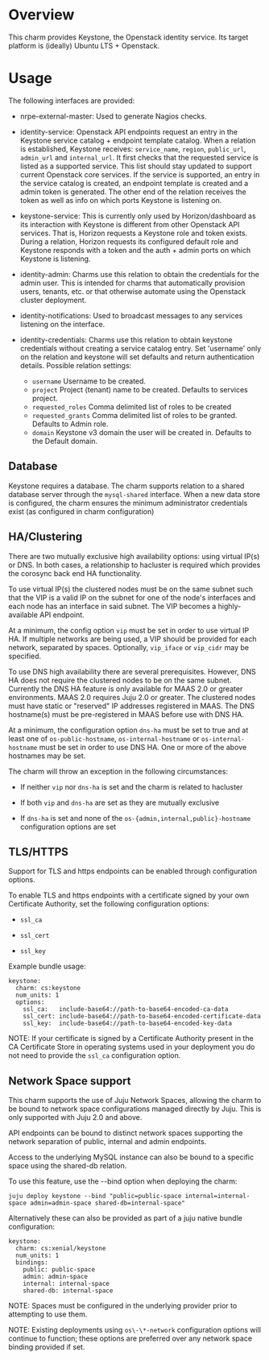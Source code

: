 Overview
========

This charm provides Keystone, the Openstack identity service. Its target
platform is (ideally) Ubuntu LTS + Openstack.

Usage
=====

The following interfaces are provided:

- nrpe-external-master: Used to generate Nagios checks.

- identity-service: Openstack API endpoints request an entry in the
  Keystone service catalog + endpoint template catalog. When a relation
  is established, Keystone receives: `service_name`, `region`, `public_url`,
  `admin_url` and `internal_url`. It first checks that the requested service
  is listed as a supported service. This list should stay updated to
  support current Openstack core services. If the service is supported,
  an entry in the service catalog is created, an endpoint template is
  created and a admin token is generated. The other end of the relation
  receives the token as well as info on which ports Keystone is listening
  on.

- keystone-service: This is currently only used by Horizon/dashboard
  as its interaction with Keystone is different from other Openstack API
  services. That is, Horizon requests a Keystone role and token exists.
  During a relation, Horizon requests its configured default role and
  Keystone responds with a token and the auth + admin ports on which
  Keystone is listening.

- identity-admin: Charms use this relation to obtain the credentials
  for the admin user. This is intended for charms that automatically
  provision users, tenants, etc. or that otherwise automate using the
  Openstack cluster deployment.

- identity-notifications: Used to broadcast messages to any services
  listening on the interface.

- identity-credentials: Charms use this relation to obtain keystone
  credentials without creating a service catalog entry. Set 'username'
  only on the relation and keystone will set defaults and return
  authentication details. Possible relation settings:
  - `username` Username to be created.
  - `project` Project (tenant) name to be created. Defaults to services
              project.
  - `requested_roles` Comma delimited list of roles to be created
  - `requested_grants` Comma delimited list of roles to be granted.
                       Defaults to Admin role.
  - `domain` Keystone v3 domain the user will be created in. Defaults
             to the Default domain.

Database
--------

Keystone requires a database. The charm supports relation to a shared database
server through the `mysql-shared` interface. When a new data store is
configured, the charm ensures the minimum administrator credentials exist (as
configured in charm configuration)

HA/Clustering
-------------

There are two mutually exclusive high availability options: using virtual
IP(s) or DNS. In both cases, a relationship to hacluster is required which
provides the corosync back end HA functionality.

To use virtual IP(s) the clustered nodes must be on the same subnet such that
the VIP is a valid IP on the subnet for one of the node's interfaces and each
node has an interface in said subnet. The VIP becomes a highly-available API
endpoint.

At a minimum, the config option `vip` must be set in order to use virtual IP
HA. If multiple networks are being used, a VIP should be provided for each
network, separated by spaces. Optionally, `vip_iface` or `vip_cidr` may be
specified.

To use DNS high availability there are several prerequisites. However, DNS HA
does not require the clustered nodes to be on the same subnet.
Currently the DNS HA feature is only available for MAAS 2.0 or greater
environments. MAAS 2.0 requires Juju 2.0 or greater. The clustered nodes must
have static or "reserved" IP addresses registered in MAAS. The DNS hostname(s)
must be pre-registered in MAAS before use with DNS HA.

At a minimum, the configuration option `dns-ha` must be set to true and at
least one of `os-public-hostname`, `os-internal-hostname` or
`os-internal-hostname` must be set in order to use DNS HA. One or more of the
above hostnames may be set.

The charm will throw an exception in the following circumstances:

- If neither `vip` nor `dns-ha` is set and the charm is related to hacluster

- If both `vip` and `dns-ha` are set as they are mutually exclusive

- If `dns-ha` is set and none of the `os-{admin,internal,public}-hostname`
  configuration options are set

TLS/HTTPS
---------

Support for TLS and https endpoints can be enabled through configuration
options.

To enable TLS and https endpoints with a certificate signed by your own
Certificate Authority, set the following configuration options:

- `ssl_ca`

- `ssl_cert`

- `ssl_key`

Example bundle usage:

    keystone:
      charm: cs:keystone
      num_units: 1
      options:
        ssl_ca:   include-base64://path-to-base64-encoded-ca-data
        ssl_cert: include-base64://path-to-base64-encoded-certificate-data
        ssl_key:  include-base64://path-to-base64-encoded-key-data

NOTE: If your certificate is signed by a Certificate Authority present in the
CA Certificate Store in operating systems used in your deployment you do not
need to provide the `ssl_ca` configuration option.

Network Space support
---------------------

This charm supports the use of Juju Network Spaces, allowing the charm to be bound to network space configurations managed directly by Juju.  This is only supported with Juju 2.0 and above.

API endpoints can be bound to distinct network spaces supporting the network separation of public, internal and admin endpoints.

Access to the underlying MySQL instance can also be bound to a specific space using the shared-db relation.

To use this feature, use the --bind option when deploying the charm:

    juju deploy keystone --bind "public=public-space internal=internal-space admin=admin-space shared-db=internal-space"

Alternatively these can also be provided as part of a juju native bundle configuration:

    keystone:
      charm: cs:xenial/keystone
      num_units: 1
      bindings:
        public: public-space
        admin: admin-space
        internal: internal-space
        shared-db: internal-space

NOTE: Spaces must be configured in the underlying provider prior to attempting to use them.

NOTE: Existing deployments using `os\-\*-network` configuration options will continue to function; these options are preferred over any network space binding provided if set.
